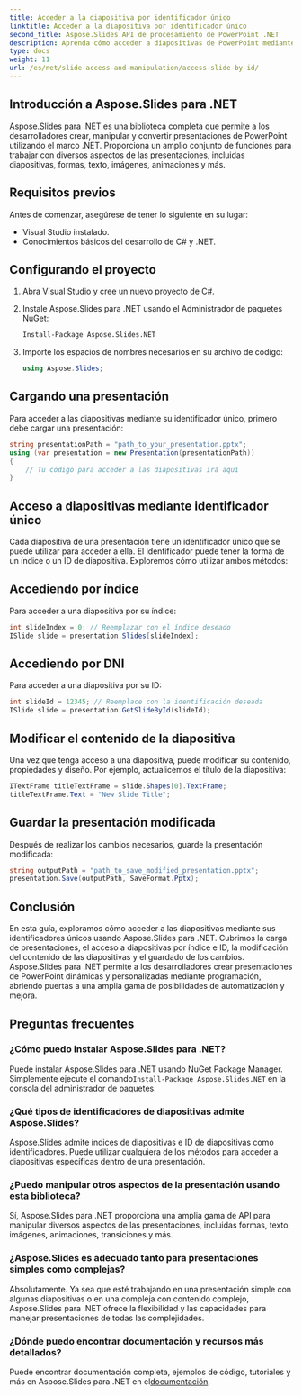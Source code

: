 ```yaml
---
title: Acceder a la diapositiva por identificador único
linktitle: Acceder a la diapositiva por identificador único
second_title: Aspose.Slides API de procesamiento de PowerPoint .NET
description: Aprenda cómo acceder a diapositivas de PowerPoint mediante identificadores únicos utilizando Aspose.Slides para .NET. Esta guía paso a paso cubre la carga de presentaciones, el acceso a diapositivas por índice o ID, la modificación de contenido y el guardado de cambios.
type: docs
weight: 11
url: /es/net/slide-access-and-manipulation/access-slide-by-id/
---
```


## Introducción a Aspose.Slides para .NET

Aspose.Slides para .NET es una biblioteca completa que permite a los desarrolladores crear, manipular y convertir presentaciones de PowerPoint utilizando el marco .NET. Proporciona un amplio conjunto de funciones para trabajar con diversos aspectos de las presentaciones, incluidas diapositivas, formas, texto, imágenes, animaciones y más.

## Requisitos previos

Antes de comenzar, asegúrese de tener lo siguiente en su lugar:

- Visual Studio instalado.
- Conocimientos básicos del desarrollo de C# y .NET.

## Configurando el proyecto

1. Abra Visual Studio y cree un nuevo proyecto de C#.

2. Instale Aspose.Slides para .NET usando el Administrador de paquetes NuGet:

   ```bash
   Install-Package Aspose.Slides.NET
   ```

3. Importe los espacios de nombres necesarios en su archivo de código:

   ```csharp
   using Aspose.Slides;
   ```

## Cargando una presentación

Para acceder a las diapositivas mediante su identificador único, primero debe cargar una presentación:

```csharp
string presentationPath = "path_to_your_presentation.pptx";
using (var presentation = new Presentation(presentationPath))
{
    // Tu código para acceder a las diapositivas irá aquí
}
```

## Acceso a diapositivas mediante identificador único

Cada diapositiva de una presentación tiene un identificador único que se puede utilizar para acceder a ella. El identificador puede tener la forma de un índice o un ID de diapositiva. Exploremos cómo utilizar ambos métodos:

## Accediendo por índice

Para acceder a una diapositiva por su índice:

```csharp
int slideIndex = 0; // Reemplazar con el índice deseado
ISlide slide = presentation.Slides[slideIndex];
```

## Accediendo por DNI

Para acceder a una diapositiva por su ID:

```csharp
int slideId = 12345; // Reemplace con la identificación deseada
ISlide slide = presentation.GetSlideById(slideId);
```

## Modificar el contenido de la diapositiva

Una vez que tenga acceso a una diapositiva, puede modificar su contenido, propiedades y diseño. Por ejemplo, actualicemos el título de la diapositiva:

```csharp
ITextFrame titleTextFrame = slide.Shapes[0].TextFrame;
titleTextFrame.Text = "New Slide Title";
```

## Guardar la presentación modificada

Después de realizar los cambios necesarios, guarde la presentación modificada:

```csharp
string outputPath = "path_to_save_modified_presentation.pptx";
presentation.Save(outputPath, SaveFormat.Pptx);
```

## Conclusión

En esta guía, exploramos cómo acceder a las diapositivas mediante sus identificadores únicos usando Aspose.Slides para .NET. Cubrimos la carga de presentaciones, el acceso a diapositivas por índice e ID, la modificación del contenido de las diapositivas y el guardado de los cambios. Aspose.Slides para .NET permite a los desarrolladores crear presentaciones de PowerPoint dinámicas y personalizadas mediante programación, abriendo puertas a una amplia gama de posibilidades de automatización y mejora.

## Preguntas frecuentes

### ¿Cómo puedo instalar Aspose.Slides para .NET?

 Puede instalar Aspose.Slides para .NET usando NuGet Package Manager. Simplemente ejecute el comando`Install-Package Aspose.Slides.NET` en la consola del administrador de paquetes.

### ¿Qué tipos de identificadores de diapositivas admite Aspose.Slides?

Aspose.Slides admite índices de diapositivas e ID de diapositivas como identificadores. Puede utilizar cualquiera de los métodos para acceder a diapositivas específicas dentro de una presentación.

### ¿Puedo manipular otros aspectos de la presentación usando esta biblioteca?

Sí, Aspose.Slides para .NET proporciona una amplia gama de API para manipular diversos aspectos de las presentaciones, incluidas formas, texto, imágenes, animaciones, transiciones y más.

### ¿Aspose.Slides es adecuado tanto para presentaciones simples como complejas?

Absolutamente. Ya sea que esté trabajando en una presentación simple con algunas diapositivas o en una compleja con contenido complejo, Aspose.Slides para .NET ofrece la flexibilidad y las capacidades para manejar presentaciones de todas las complejidades.

### ¿Dónde puedo encontrar documentación y recursos más detallados?

 Puede encontrar documentación completa, ejemplos de código, tutoriales y más en Aspose.Slides para .NET en el[documentación](https://reference.aspose.com/slides/net/).